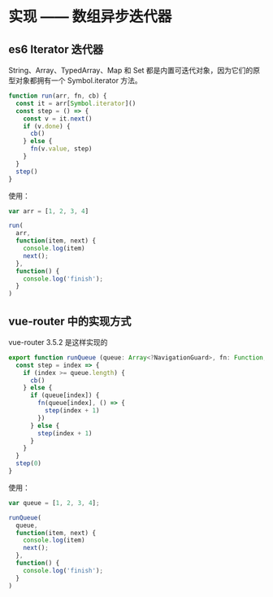 # 实现 —— 数组异步迭代器

## es6 Iterator 迭代器

String、Array、TypedArray、Map 和 Set 都是内置可迭代对象，因为它们的原型对象都拥有一个 Symbol.iterator 方法。

```javascript
function run(arr, fn, cb) {
  const it = arr[Symbol.iterator]()
  const step = () => {
    const v = it.next()
    if (v.done) {
      cb()
    } else {
      fn(v.value, step)
    }
  }
  step()
}
```

使用：

```javascript
var arr = [1, 2, 3, 4]

run(
  arr,
  function(item, next) {
    console.log(item)
    next();
  },
  function() {
    console.log('finish');
  }
)
```

## vue-router 中的实现方式

vue-router 3.5.2 是这样实现的

```javascript
export function runQueue (queue: Array<?NavigationGuard>, fn: Function, cb: Function) {
  const step = index => {
    if (index >= queue.length) {
      cb()
    } else {
      if (queue[index]) {
        fn(queue[index], () => {
          step(index + 1)
        })
      } else {
        step(index + 1)
      }
    }
  }
  step(0)
}
```

使用：

```javascript
var queue = [1, 2, 3, 4];

runQueue(
  queue,
  function(item, next) {
    console.log(item)
    next();
  },
  function() {
    console.log('finish');
  }
)
```

